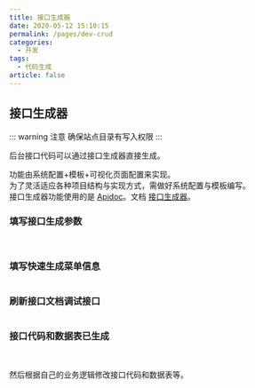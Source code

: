 ```yaml
---
title: 接口生成器
date: 2020-05-12 15:10:15
permalink: /pages/dev-crud
categories: 
  - 开发
tags: 
  - 代码生成
article: false
---
```


## 接口生成器

::: warning 注意
确保站点目录有写入权限
:::

后台接口代码可以通过接口生成器直接生成。  

功能由系统配置+模板+可视化页面配置来实现。  
为了灵活适应各种项目结构与实现方式，需做好系统配置与模板编写。  
接口生成器功能使用的是 [Apidoc](https://gitee.com/hg-code/apidoc-php)。文档 [接口生成器](https://docs.apidoc.icu/use/function/generator.html)。

### 填写接口生成参数
<img :src="$withBase('/img/dev/fastcrud1.png')" alt="">
<img :src="$withBase('/img/dev/fastcrud2.png')" alt="">

### 填写快速生成菜单信息
<img :src="$withBase('/img/dev/fastcrud3.png')" alt="">

### 刷新接口文档调试接口
<img :src="$withBase('/img/dev/fastcrud4.png')" alt="">

### 接口代码和数据表已生成
<img :src="$withBase('/img/dev/fastcrud5.png')" alt="">
<img :src="$withBase('/img/dev/fastcrud6.png')" alt="">

然后根据自己的业务逻辑修改接口代码和数据表等。
